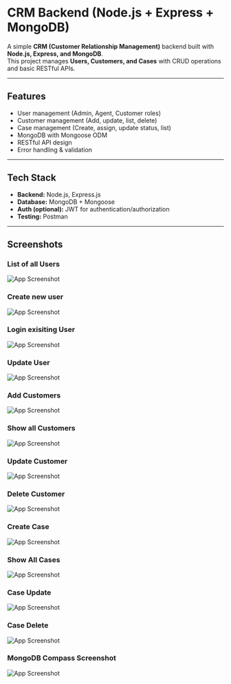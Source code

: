 # CRM Backend (Node.js + Express + MongoDB)

A simple **CRM (Customer Relationship Management)** backend built with **Node.js, Express, and MongoDB**.  
This project manages **Users, Customers, and Cases** with CRUD operations and basic RESTful APIs.

---

## Features
- User management (Admin, Agent, Customer roles)
- Customer management (Add, update, list, delete)
- Case management (Create, assign, update status, list)
- MongoDB with Mongoose ODM
- RESTful API design
- Error handling & validation

---

## Tech Stack
- **Backend:** Node.js, Express.js  
- **Database:** MongoDB + Mongoose  
- **Auth (optional):** JWT for authentication/authorization  
- **Testing:** Postman   

---


## Screenshots

### List of all Users
![App Screenshot](./assets/screenshot/getAllusers-GET.png)

### Create new user
![App Screenshot](./assets/screenshot/registerUser-POST.png)

### Login exisiting User
![App Screenshot](./assets/screenshot/loginUser-POST.png)

### Update User
![App Screenshot](./assets/screenshot/updateUser-PATCH.png)

### Add Customers
![App Screenshot](./assets/screenshot/addCustomer-POST.png)

### Show all Customers
![App Screenshot](./assets/screenshot/customerList-GET.png)

### Update Customer
![App Screenshot](./assets/screenshot/UpdateCustomer-PATCH.png)

### Delete Customer
![App Screenshot](./assets/screenshot/deleteCustomer-DELETE.png)

### Create Case
![App Screenshot](./assets/screenshot/createCase-POST.png)

### Show All Cases
![App Screenshot](./assets/screenshot/caseList-GET.png)

### Case Update
![App Screenshot](./assets/screenshot/caseUpdate-PATCH.png)

### Case Delete
![App Screenshot](./assets/screenshot/caseDelete-DELETE.png)

### MongoDB Compass Screenshot
![App Screenshot](./assets/screenshot/mongoose.png)
